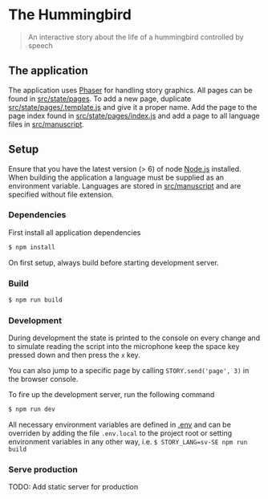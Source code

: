 # The Hummingbird

> An interactive story about the life of a hummingbird controlled by speech

## The application

The application uses [Phaser](http://phaser.io) for handling story graphics. All pages can be found in [src/state/pages](src/state/pages). To add a new page, duplicate [src/state/pages/.template.js](src/state/pages/.template.js) and give it a proper name. Add the page to the page index found in [src/state/pages/index.js](src/state/pages/index.js) and add a page to all language files in [src/manuscript](src/manuscript).

## Setup

Ensure that you have the latest version (> 6) of node [Node.js](https://nodejs.org) installed. When building the application a language must be supplied as an environment variable. Languages are stored in [src/manuscript](src/manuscript) and are specified without file extension.

### Dependencies

First install all application dependencies

```bash
$ npm install
```

On first setup, always build before starting development server.

### Build

```bash
$ npm run build
```

### Development

During development the state is printed to the console on every change and to simulate  reading the script into the microphone keep the space key pressed down and then press the `x` key.

You can also jump to a specific page by calling `STORY.send('page', 3)` in the browser console.

To fire up the development server, run the following command

```bash
$ npm run dev
```

All necessary environment variables are defined in [.env](.env) and can be overriden by adding the file `.env.local` to the project root or setting environment variables in any other way, i.e. `$ STORY_LANG=sv-SE npm run build`

### Serve production

TODO: Add static server for production
